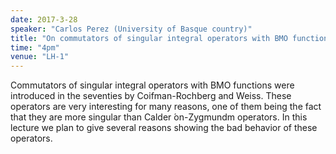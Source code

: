 ```yaml
---
date: 2017-3-28
speaker: "Carlos Perez (University of Basque country)"
title: "On commutators of singular integral operators with BMO functions"
time: "4pm" 
venue: "LH-1"
---
```

Commutators of singular integral operators with BMO functions were introduced in the seventies by Coifman-Rochberg and Weiss. These operators are very interesting for many reasons, one of them being the fact that they are more singular than Calder &#769;on-Zygmundm operators. In this lecture we plan to give several reasons showing the bad behavior of these operators.
